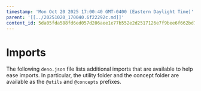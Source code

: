 ```yaml
---
timestamp: 'Mon Oct 20 2025 17:00:40 GMT-0400 (Eastern Daylight Time)'
parent: '[[../20251020_170040.6f22292c.md]]'
content_id: 5da05fda588fd6ed057d206aee1e77b552e2d2517126e7f9bee6f662bd7c0afe
---
```


# Imports

The following `deno.json` file lists additional imports that are available to help ease imports. In particular, the utility folder and the concept folder are available as the `@utils` and `@concepts` prefixes.

